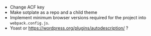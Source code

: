 * Change ACF key
* Make sotplate as a repo and a child theme
* Implement minimum browser versions required for the project into `webpack.config.js`.
* Yoast or https://wordpress.org/plugins/autodescription/ ?

